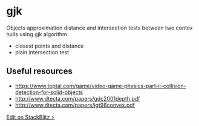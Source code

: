 # gjk

Objects approximation distance and intersection tests between two contex hulls using gjk algorithm

- closest points and distance
- plain intersection test

##  Useful resources
- https://www.toptal.com/game/video-game-physics-part-ii-collision-detection-for-solid-objects
- http://www.dtecta.com/papers/gdc2001depth.pdf
- http://www.dtecta.com/papers/jgt98convex.pdf

[Edit on StackBlitz ⚡️](https://stackblitz.com/edit/gjk)